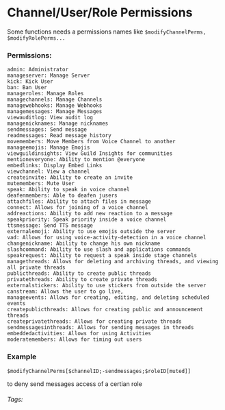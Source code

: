 # Channel/User/Role Permissions
Some functions needs a permissions names
like `$modifyChannelPerms, $modifyRolePerms...`

### Permissions:
```
admin: Administrator
manageserver: Manage Server
kick: Kick User
ban: Ban User
manageroles: Manage Roles
managechannels: Manage Channels
managewebhooks: Manage Webhooks
managemessages: Manage Messages
viewauditlog: View audit log
managenicknames: Manage nicknames
sendmessages: Send message 
readmessages: Read message history
movemembers: Move Members from Voice Channel to another
manageemojis: Manage Emojis
viewguildinsights: View Guild Insights for communities
mentioneveryone: Ability to mention @everyone 
embedlinks: Display Embed Links
viewchannel: View a channel
createinvite: Ability to create an invite
mutemembers: Mute User
speak: Ability to speak in voice channel
deafenmembers: Able to deafen jusers
attachfiles: Ability to attach files in message
connect: Allows for joining of a voice channel
addreactions: Ability to add new reaction to a message
speakpriority: Speak priority inside a voice channel
ttsmessage: Send TTS message
externalemoji: Ability to use emojis outside the server   
vad: Allows for using voice-activity-detection in a voice channel
changenickname: Ability to change his own nickname 
slashcommand: Ability to use slash and applications commands
speakrequest: Ability to request a speak inside stage channels 
managethreads: Allows for deleting and archiving threads, and viewing all private threads
publicthreads: Ability to create public threads
privatethreads: Ability to create private threads
externalstickers: Ability to use stickers from outside the server
canstream: Allows the user to go live,
manageevents: Allows for creating, editing, and deleting scheduled events
createpublicthreads: Allows for creating public and announcement threads
createprivatethreads: Allows for creating private threads
sendmessagesinthreads: Allows for sending messages in threads
embeddedactivities: Allows for using Activities
moderatemembers: Allows for timing out users
```

### Example
`$modifyChannelPerms[$channelID;-sendmessages;$roleID[muted]]`

to deny send messages access of a certian role
###### Tags: <Badge type="tip" text="Permissions" vertical="middle" />
